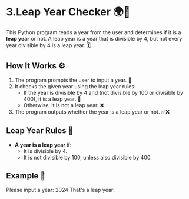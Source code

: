 # 3.Leap Year Checker 🌍🌟

This Python program reads a year from the user and determines if it is a **leap year** or not. A leap year is a year that is divisible by 4, but not every year divisible by 4 is a leap year. 🗓️

## How It Works ⚙️

1. The program prompts the user to input a year. 📝
2. It checks the given year using the leap year rules:
   - If the year is divisible by 4 and (not divisible by 100 or divisible by 400), it is a leap year. 🏅
   - Otherwise, it is not a leap year. ❌
3. The program outputs whether the year is a leap year or not. ✅❌

## Leap Year Rules 📅

- **A year is a leap year** if:
  - It is divisible by 4.
  - It is not divisible by 100, unless also divisible by 400.
  
## Example 📍

Please input a year: 2024 That's a leap year!